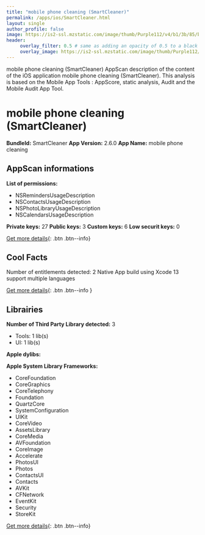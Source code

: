 ```yaml
---
title: "mobile phone cleaning (SmartCleaner)"
permalink: /apps/ios/SmartCleaner.html
layout: single
author_profile: false
image: https://is2-ssl.mzstatic.com/image/thumb/Purple112/v4/b1/3b/85/b13b8520-8606-ee3d-0711-0dcf1ef6fe66/AppIcon-1x_U007emarketing-0-5-0-sRGB-85-220.png/512x512bb.jpg
header: 
     overlay_filter: 0.5 # same as adding an opacity of 0.5 to a black background
     overlay_image: https://is2-ssl.mzstatic.com/image/thumb/Purple112/v4/b1/3b/85/b13b8520-8606-ee3d-0711-0dcf1ef6fe66/AppIcon-1x_U007emarketing-0-5-0-sRGB-85-220.png/512x512bb.jpg
---
```

mobile phone cleaning (SmartCleaner) AppScan description of the content of the iOS application mobile phone cleaning (SmartCleaner). This analysis is based on the Mobile App Tools : AppScore, static analysis, Audit and the Mobile Audit App Tool.

# mobile phone cleaning (SmartCleaner)

**BundleId:** SmartCleaner
**App Version:** 2.6.0
**App Name:** mobile phone cleaning


## AppScan informations 

**List of permissions:** 
- NSRemindersUsageDescription
- NSContactsUsageDescription
- NSPhotoLibraryUsageDescription
- NSCalendarsUsageDescription
  
  
**Private keys:** 27
**Public keys:** 3
**Custom keys:** 6
**Low securit keys:** 0
  
[Get more details](/pricing.html){: .btn .btn--info}

## Cool Facts

Number of entitlements detected: 2
Native App
build using Xcode 13
support multiple languages
  
[Get more details](/pricing.html){: .btn .btn--info }

## Librairies 
**Number of Third Party Library detected:** 3
- Tools: 1 lib(s)
- UI: 1 lib(s)


**Apple dylibs:**


**Apple System Library Frameworks:**
- CoreFoundation
- CoreGraphics
- CoreTelephony
- Foundation
- QuartzCore
- SystemConfiguration
- UIKit
- CoreVideo
- AssetsLibrary
- CoreMedia
- AVFoundation
- CoreImage
- Accelerate
- PhotosUI
- Photos
- ContactsUI
- Contacts
- AVKit
- CFNetwork
- EventKit
- Security
- StoreKit


  
[Get more details](/pricing.html){: .btn .btn--info}

